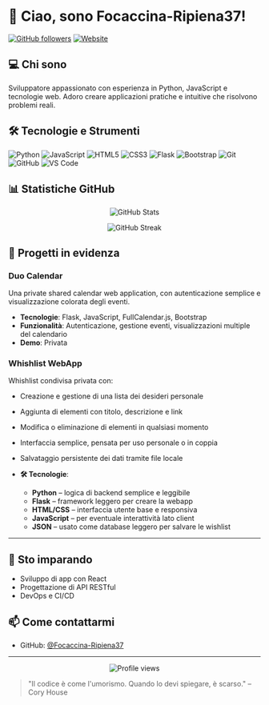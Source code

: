 # 👋 Ciao, sono Focaccina-Ripiena37!

[![GitHub followers](https://img.shields.io/github/followers/Focaccina-Ripiena37?style=social)](https://github.com/Focaccina-Ripiena37)
[![Website](https://img.shields.io/badge/Website-duo--calendar.onrender.com-blue)](https://duo-calendar.onrender.com)

## 💻 Chi sono

Sviluppatore appassionato con esperienza in Python, JavaScript e tecnologie web. Adoro creare applicazioni pratiche e intuitive che risolvono problemi reali.

## 🛠️ Tecnologie e Strumenti

![Python](https://img.shields.io/badge/-Python-3776AB?style=flat-square&logo=Python&logoColor=white)
![JavaScript](https://img.shields.io/badge/-JavaScript-F7DF1E?style=flat-square&logo=JavaScript&logoColor=black)
![HTML5](https://img.shields.io/badge/-HTML5-E34F26?style=flat-square&logo=html5&logoColor=white)
![CSS3](https://img.shields.io/badge/-CSS3-1572B6?style=flat-square&logo=css3&logoColor=white)
![Flask](https://img.shields.io/badge/-Flask-000000?style=flat-square&logo=Flask&logoColor=white)
![Bootstrap](https://img.shields.io/badge/-Bootstrap-7952B3?style=flat-square&logo=bootstrap&logoColor=white)
![Git](https://img.shields.io/badge/-Git-F05032?style=flat-square&logo=git&logoColor=white)
![GitHub](https://img.shields.io/badge/-GitHub-181717?style=flat-square&logo=github&logoColor=white)
![VS Code](https://img.shields.io/badge/-VS_Code-007ACC?style=flat-square&logo=visual-studio-code&logoColor=white)

## 📊 Statistiche GitHub

<p align="center">
  <img src="https://github-readme-stats.vercel.app/api?username=Focaccina-Ripiena37&show_icons=true&theme=radical" alt="GitHub Stats" />
</p>

<p align="center">
  <img src="https://github-readme-streak-stats.herokuapp.com/?user=Focaccina-Ripiena37&theme=radical" alt="GitHub Streak" />
</p>

## 🚀 Progetti in evidenza

### Duo Calendar
Una private shared calendar web application, con autenticazione semplice e visualizzazione colorata degli eventi.
- **Tecnologie**: Flask, JavaScript, FullCalendar.js, Bootstrap
- **Funzionalità**: Autenticazione, gestione eventi, visualizzazioni multiple del calendario
- **Demo**: Privata

### Whishlist WebApp
Whishlist condivisa privata con:
- Creazione e gestione di una lista dei desideri personale  
- Aggiunta di elementi con titolo, descrizione e link  
- Modifica o eliminazione di elementi in qualsiasi momento  
- Interfaccia semplice, pensata per uso personale o in coppia  
- Salvataggio persistente dei dati tramite file locale 

- **🛠️ Tecnologie**:
  - **Python** – logica di backend semplice e leggibile  
  - **Flask** – framework leggero per creare la webapp  
  - **HTML/CSS** – interfaccia utente base e responsiva  
  - **JavaScript** – per eventuale interattività lato client  
  - **JSON** – usato come database leggero per salvare le wishlist  

---

## 🌱 Sto imparando

- Sviluppo di app con React
- Progettazione di API RESTful
- DevOps e CI/CD

## 📫 Come contattarmi

- GitHub: [@Focaccina-Ripiena37](https://github.com/Focaccina-Ripiena37)

---

<p align="center">
  <img src="https://komarev.com/ghpvc/?username=Focaccina-Ripiena37&color=blueviolet" alt="Profile views" />
</p>

> "Il codice è come l'umorismo. Quando lo devi spiegare, è scarso." – Cory House
